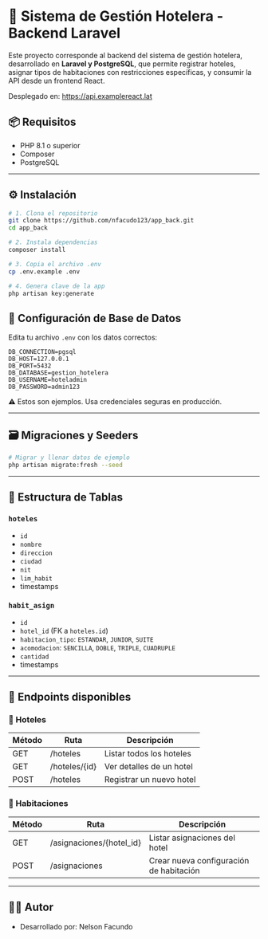 # 🏨 Sistema de Gestión Hotelera - Backend Laravel
Este proyecto corresponde al backend del sistema de gestión hotelera, desarrollado en **Laravel y PostgreSQL**, que permite registrar hoteles, asignar tipos de habitaciones con restricciones específicas, y consumir la API desde un frontend React.

Desplegado en: https://api.examplereact.lat

## 📦 Requisitos

- PHP 8.1 o superior
- Composer
- PostgreSQL

---

## ⚙️ Instalación

```bash
# 1. Clona el repositorio
git clone https://github.com/nfacudo123/app_back.git
cd app_back

# 2. Instala dependencias
composer install

# 3. Copia el archivo .env
cp .env.example .env

# 4. Genera clave de la app
php artisan key:generate
```

## 🔐 Configuración de Base de Datos

Edita tu archivo `.env` con los datos correctos:

```env
DB_CONNECTION=pgsql
DB_HOST=127.0.0.1
DB_PORT=5432
DB_DATABASE=gestion_hotelera
DB_USERNAME=hoteladmin
DB_PASSWORD=admin123
```

⚠️ Estos son ejemplos. Usa credenciales seguras en producción.

---

## 🗃️ Migraciones y Seeders

```bash
# Migrar y llenar datos de ejemplo
php artisan migrate:fresh --seed
```

---

## 📁 Estructura de Tablas

### `hoteles`
- `id`
- `nombre`
- `direccion`
- `ciudad`
- `nit`
- `lim_habit`
- timestamps

### `habit_asign`
- `id`
- `hotel_id` (FK a `hoteles.id`)
- `habitacion_tipo`: `ESTANDAR`, `JUNIOR`, `SUITE`
- `acomodacion`: `SENCILLA`, `DOBLE`, `TRIPLE`, `CUADRUPLE`
- `cantidad`
- timestamps

---

## 🔌 Endpoints disponibles

### 📍 Hoteles

| Método | Ruta               | Descripción                         |
|--------|--------------------|-------------------------------------|
| GET    | /hoteles           | Listar todos los hoteles            |
| GET    | /hoteles/{id}      | Ver detalles de un hotel            |
| POST   | /hoteles           | Registrar un nuevo hotel            |

### 📍 Habitaciones

| Método | Ruta                           | Descripción                                 |
|--------|--------------------------------|---------------------------------------------|
| GET    | /asignaciones/{hotel_id}        | Listar asignaciones del hotel              |
| POST   | /asignaciones                   | Crear nueva configuración de habitación     |

---


## 👨‍💻 Autor

- Desarrollado por: Nelson Facundo
